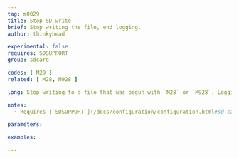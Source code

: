 ```yaml
---
tag: m0029
title: Stop SD write
brief: Stop writing the file, end logging.
author: thinkyhead

experimental: false
requires: SDSUPPORT
group: sdcard

codes: [ M29 ]
related: [ M28, M928 ]

long: Stop writing to a file that was begun with `M28` or `M928`. Logging is disabled.

notes:
  - Requires [`SDSUPPORT`](/docs/configuration/configuration.html#sd-card)

parameters:

examples:

---
```



